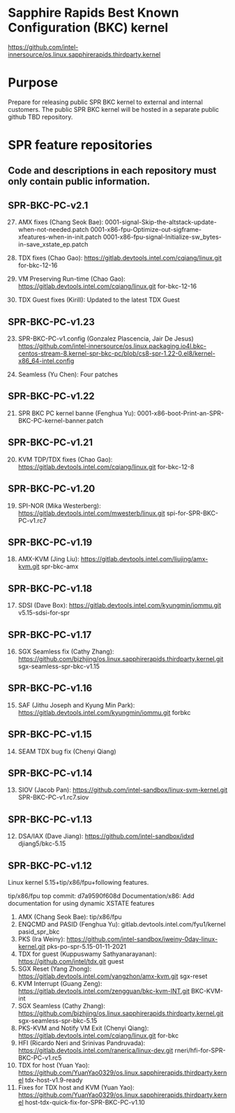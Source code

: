 Sapphire Rapids Best Known Configuration (BKC) kernel
=====================================================
https://github.com/intel-innersource/os.linux.sapphirerapids.thirdparty.kernel

Purpose
=======
Prepare for releasing public SPR BKC kernel to external and internal customers.
The public SPR BKC kernel will be hosted in a separate public github TBD repository.

SPR feature repositories
========================
Code and descriptions in each repository must only contain public information.
------------------------------------------------------------------------------

SPR-BKC-PC-v2.1
----------------
27. AMX fixes (Chang Seok Bae):
0001-signal-Skip-the-altstack-update-when-not-needed.patch
0001-x86-fpu-Optimize-out-sigframe-xfeatures-when-in-init.patch
0001-x86-fpu-signal-Initialize-sw_bytes-in-save_xstate_ep.patch

26. TDX fixes (Chao Gao):
https://gitlab.devtools.intel.com/cqiang/linux.git  for-bkc-12-16

25. VM Preserving Run-time (Chao Gao):
https://gitlab.devtools.intel.com/cqiang/linux.git  for-bkc-12-16

24. TDX Guest fixes (Kirill):
Updated to the latest TDX Guest

SPR-BKC-PC-v1.23
----------------
23. SPR-BKC-PC-v1.config (Gonzalez Plascencia, Jair De Jesus)
https://github.com/intel-innersource/os.linux.packaging.io4l.bkc-centos-stream-8.kernel-spr-bkc-pc/blob/cs8-spr-1.22-0.el8/kernel-x86_64-intel.config

22. Seamless (Yu Chen):
Four patches

SPR-BKC-PC-v1.22
----------------
21. SPR BKC PC kernel banne (Fenghua Yu):
0001-x86-boot-Print-an-SPR-BKC-PC-kernel-banner.patch

SPR-BKC-PC-v1.21
----------------
20. KVM TDP/TDX fixes (Chao Gao):
https://gitlab.devtools.intel.com/cqiang/linux.git    for-bkc-12-8

SPR-BKC-PC-v1.20
----------------
19. SPI-NOR (Mika Westerberg):
https://gitlab.devtools.intel.com/mwesterb/linux.git spi-for-SPR-BKC-PC-v1.rc7

SPR-BKC-PC-v1.19
----------------
18. AMX-KVM (Jing Liu):
https://gitlab.devtools.intel.com/liujing/amx-kvm.git spr-bkc-amx

SPR-BKC-PC-v1.18
----------------
17. SDSI (Dave Box):
https://gitlab.devtools.intel.com/kyungmin/iommu.git v5.15-sdsi-for-spr

SPR-BKC-PC-v1.17
----------------
16. SGX Seamless fix (Cathy Zhang):
https://github.com/bjzhjing/os.linux.sapphirerapids.thirdparty.kernel.git sgx-seamless-spr-bkc-v1.15

SPR-BKC-PC-v1.16
----------------
15. SAF (Jithu Joseph and Kyung Min Park):
https://gitlab.devtools.intel.com/kyungmin/iommu.git   forbkc

SPR-BKC-PC-v1.15
----------------
14. SEAM TDX bug fix (Chenyi Qiang)

SPR-BKC-PC-v1.14
----------------
13. SIOV (Jacob Pan):
https://github.com/intel-sandbox/linux-svm-kernel.git  SPR-BKC-PC-v1.rc7.siov

SPR-BKC-PC-v1.13
----------------
12. DSA/IAX (Dave Jiang):
https://github.com/intel-sandbox/idxd     djiang5/bkc-5.15

SPR-BKC-PC-v1.12
----------------

Linux kernel 5.15+tip/x86/fpu+following features.

tip/x86/fpu top commit: d7a9590f608d
    Documentation/x86: Add documentation for using dynamic XSTATE features

1. AMX (Chang Seok Bae):
tip/x86/fpu
2. ENQCMD and PASID (Fenghua Yu):
gitlab.devtools.intel.com/fyu1/kernel     pasid_spr_bkc
3. PKS (Ira Weiny):
https://github.com/intel-sandbox/iweiny-0day-linux-kernel.git pks-po-spr-5.15-01-11-2021
4. TDX for guest (Kuppuswamy Sathyanarayanan):
https://github.com/intel/tdx.git       guest
5. SGX Reset (Yang Zhong):
https://gitlab.devtools.intel.com/yangzhon/amx-kvm.git    sgx-reset
6. KVM Interrupt (Guang Zeng):
https://gitlab.devtools.intel.com/zengguan/bkc-kvm-INT.git   BKC-KVM-int
7. SGX Seamless (Cathy Zhang):
https://github.com/bjzhjing/os.linux.sapphirerapids.thirdparty.kernel.git sgx-seamless-spr-bkc-5.15
8. PKS-KVM and Notify VM Exit (Chenyi Qiang):
https://gitlab.devtools.intel.com/cqiang/linux.git   for-bkc
9. HFI (Ricardo Neri and Srinivas Pandruvada):
https://gitlab.devtools.intel.com/ranerica/linux-dev.git   rneri/hfi-for-SPR-BKC-PC-v1.rc5
10. TDX for host (Yuan Yao):
https://github.com/YuanYao0329/os.linux.sapphirerapids.thirdparty.kernel tdx-host-v1.9-ready
11. Fixes for TDX host and KVM (Yuan Yao):
https://github.com/YuanYao0329/os.linux.sapphirerapids.thirdparty.kernel host-tdx-quick-fix-for-SPR-BKC-PC-v1.10
